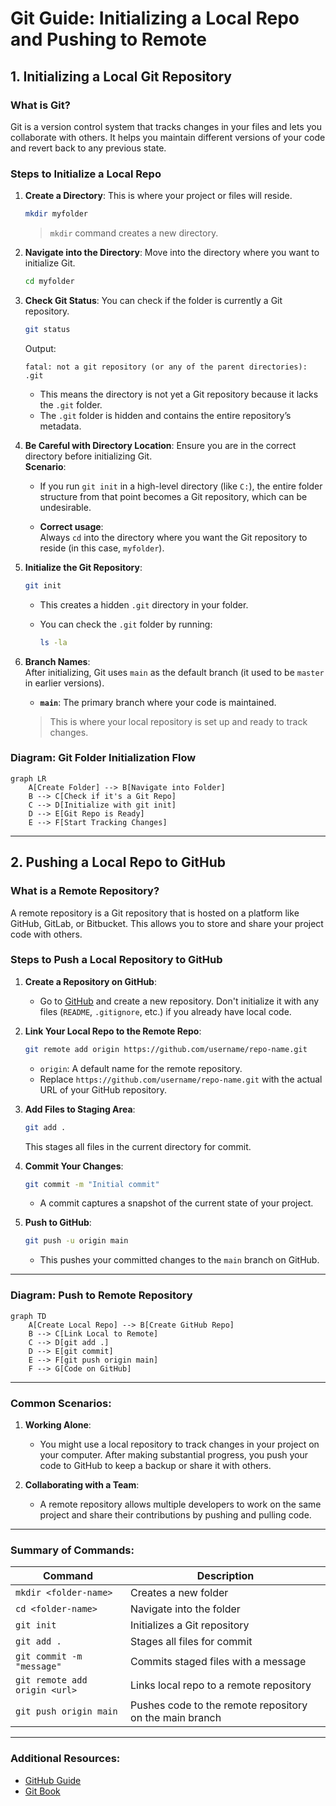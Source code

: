 # Git Guide: Initializing a Local Repo and Pushing to Remote

## 1. Initializing a Local Git Repository

### What is Git?

Git is a version control system that tracks changes in your files and lets you collaborate with others. It helps you maintain different versions of your code and revert back to any previous state.

### Steps to Initialize a Local Repo

1. **Create a Directory**: This is where your project or files will reside.

   ```bash
   mkdir myfolder
   ```

   > `mkdir` command creates a new directory.

2. **Navigate into the Directory**: Move into the directory where you want to initialize Git.

   ```bash
   cd myfolder
   ```

3. **Check Git Status**: You can check if the folder is currently a Git repository.

   ```bash
   git status
   ```

   Output:  

   ```
   fatal: not a git repository (or any of the parent directories): .git
   ```

   - This means the directory is not yet a Git repository because it lacks the `.git` folder.
   - The `.git` folder is hidden and contains the entire repository’s metadata.

4. **Be Careful with Directory Location**: Ensure you are in the correct directory before initializing Git.  
   **Scenario**:  

   - If you run `git init` in a high-level directory (like `C:`), the entire folder structure from that point becomes a Git repository, which can be undesirable.

   - **Correct usage**:  
     Always `cd` into the directory where you want the Git repository to reside (in this case, `myfolder`).

5. **Initialize the Git Repository**:

   ```bash
   git init
   ```

   - This creates a hidden `.git` directory in your folder.

   - You can check the `.git` folder by running:

     ```bash
     ls -la
     ```

6. **Branch Names**:  
   After initializing, Git uses `main` as the default branch (it used to be `master` in earlier versions).

   - **`main`**: The primary branch where your code is maintained.

   > This is where your local repository is set up and ready to track changes.

### Diagram: Git Folder Initialization Flow

```mermaid
graph LR
    A[Create Folder] --> B[Navigate into Folder]
    B --> C[Check if it's a Git Repo]
    C --> D[Initialize with git init]
    D --> E[Git Repo is Ready]
    E --> F[Start Tracking Changes]
```

---

## 2. Pushing a Local Repo to GitHub

### What is a Remote Repository?

A remote repository is a Git repository that is hosted on a platform like GitHub, GitLab, or Bitbucket. This allows you to store and share your project code with others.

### Steps to Push a Local Repository to GitHub

1. **Create a Repository on GitHub**:

   - Go to [GitHub](https://github.com) and create a new repository. Don't initialize it with any files (`README`, `.gitignore`, etc.) if you already have local code.

2. **Link Your Local Repo to the Remote Repo**:

   ```bash
   git remote add origin https://github.com/username/repo-name.git
   ```

   - `origin`: A default name for the remote repository.
   - Replace `https://github.com/username/repo-name.git` with the actual URL of your GitHub repository.

3. **Add Files to Staging Area**:

   ```bash
   git add .
   ```

   This stages all files in the current directory for commit.

4. **Commit Your Changes**:

   ```bash
   git commit -m "Initial commit"
   ```

   - A commit captures a snapshot of the current state of your project.

5. **Push to GitHub**:

   ```bash
   git push -u origin main
   ```

   - This pushes your committed changes to the `main` branch on GitHub.

---

### Diagram: Push to Remote Repository

```mermaid
graph TD
    A[Create Local Repo] --> B[Create GitHub Repo]
    B --> C[Link Local to Remote]
    C --> D[git add .]
    D --> E[git commit]
    E --> F[git push origin main]
    F --> G[Code on GitHub]
```

---

### Common Scenarios:

1. **Working Alone**:
   - You might use a local repository to track changes in your project on your computer. After making substantial progress, you push your code to GitHub to keep a backup or share it with others.

2. **Collaborating with a Team**:
   - A remote repository allows multiple developers to work on the same project and share their contributions by pushing and pulling code.

---

### Summary of Commands:

| Command                       | Description                                             |
| ----------------------------- | ------------------------------------------------------- |
| `mkdir <folder-name>`         | Creates a new folder                                    |
| `cd <folder-name>`            | Navigate into the folder                                |
| `git init`                    | Initializes a Git repository                            |
| `git add .`                   | Stages all files for commit                             |
| `git commit -m "message"`     | Commits staged files with a message                     |
| `git remote add origin <url>` | Links local repo to a remote repository                 |
| `git push origin main`        | Pushes code to the remote repository on the main branch |

---

### Additional Resources:

- [GitHub Guide](https://docs.github.com/en/get-started)
- [Git Book](https://git-scm.com/book/en/v2)
